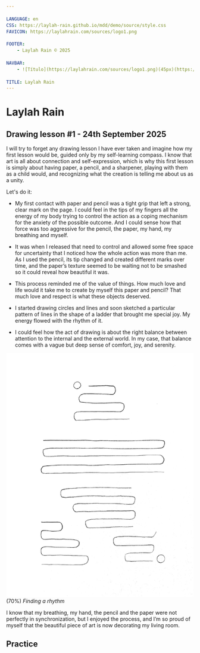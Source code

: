 ```yaml
---

LANGUAGE: en
CSS: https://laylah-rain.github.io/mdd/demo/source/style.css
FAVICON: https://laylahrain.com/sources/logo1.png

FOOTER:
    - Laylah Rain © 2025

NAVBAR:
    - ![Título](https://laylahrain.com/sources/logo1.png)(45px)(https://laylahrain.com){sametab}

TITLE: Laylah Rain
---
```



# Laylah Rain

## Drawing lesson #1 - 24th September 2025


I will try to forget any drawing lesson I have ever taken and imagine how my first lesson would be, guided only by my self-learning compass. I know that art is all about connection and self-expression, which is why this first lesson is simply about having paper, a pencil, and a sharpener, playing with them as a child would, and recognizing what the creation is telling me about us as a unity.

Let's do it:

- My first contact with paper and pencil was a tight grip that left a strong, clear mark on the page. I could feel in the tips of my fingers all the energy of my body trying to control the action as a coping mechanism for the anxiety of the possible outcome. And I could sense how that force was too aggressive for the pencil, the paper, my hand, my breathing and myself.

- It was when I released that need to control and allowed some free space for uncertainty that I noticed how the whole action was more than me. As I used the pencil, its tip changed and created different marks over time, and the paper’s texture seemed to be waiting not to be smashed so it could reveal how beautiful it was.

- This process reminded me of the value of things. How much love and life would it take me to create by myself this paper and pencil? That much love and respect is what these objects deserved.

- I started drawing circles and lines and soon sketched a particular pattern of lines in the shape of a ladder that brought me special joy. My energy flowed with the rhythm of it.

- I could feel how the act of drawing is about the right balance between attention to the internal and the external world. In my case, that balance comes with a vague but deep sense of comfort, joy, and serenity. 

![Título](1drawing.jpg)(70%)
*Finding a rhythm*

I know that my breathing, my hand, the pencil and the paper were not perfectly in synchronization, but I enjoyed the process, and I’m so proud of myself that the beautiful piece of art is now decorating my living room.

## Practice

